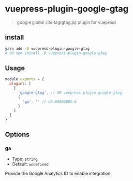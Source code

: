 # vuepress-plugin-google-gtag

> google global site tag(gtag.js) plugin for vuepress

## install
```bash
yarn add -D vuepress-plugin-google-gtag
# OR npm install -D vuepress-plugin-google-gtag
```

## Usage
```js
module.exports = {
  plugins: [
    [ 
      'google-gtag', // OR vuepress-plugin-google-gtag
      {
        'ga': '' // UA-00000000-0
      }
    ]  
  ] 
}
```

## Options
### ga
- Type: `string`
- Default: `undefined`

Provide the Google Analytics ID to enable integration.